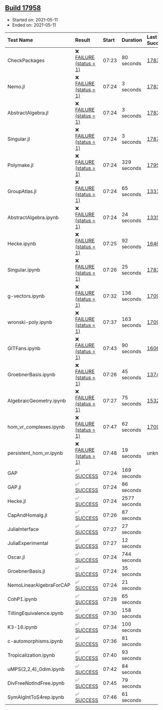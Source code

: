 ## [Build 17958](https://oscarci.mathematik.uni-kl.de/job/oscar/17958/)

* Started on: 2021-05-11
* Ended on: 2021-05-11

| Test Name    | Result | Start | Duration | Last Success | First Failure |
|:-------------|:-------|:------|:---------|:-------------|:--------------|
| CheckPackages | ❌ [FAILURE (status = 1)](https://oscarci.mathematik.uni-kl.de/job/oscar/17958/artifact/logs/build-17958/CheckPackages.log) | 07:23 | 80 seconds | [17832](https://oscarci.mathematik.uni-kl.de/job/oscar/17832/) | [17833](https://oscarci.mathematik.uni-kl.de/job/oscar/17833/) |
| Nemo.jl | ❌ [FAILURE (status = 1)](https://oscarci.mathematik.uni-kl.de/job/oscar/17958/artifact/logs/build-17958/Nemo.jl.log) | 07:24 | 3 seconds | [17835](https://oscarci.mathematik.uni-kl.de/job/oscar/17835/) | [17836](https://oscarci.mathematik.uni-kl.de/job/oscar/17836/) |
| AbstractAlgebra.jl | ❌ [FAILURE (status = 1)](https://oscarci.mathematik.uni-kl.de/job/oscar/17958/artifact/logs/build-17958/AbstractAlgebra.jl.log) | 07:24 | 3 seconds | [17831](https://oscarci.mathematik.uni-kl.de/job/oscar/17831/) | [17832](https://oscarci.mathematik.uni-kl.de/job/oscar/17832/) |
| Singular.jl | ❌ [FAILURE (status = 1)](https://oscarci.mathematik.uni-kl.de/job/oscar/17958/artifact/logs/build-17958/Singular.jl.log) | 07:24 | 3 seconds | [17871](https://oscarci.mathematik.uni-kl.de/job/oscar/17871/) | [17872](https://oscarci.mathematik.uni-kl.de/job/oscar/17872/) |
| Polymake.jl | ❌ [FAILURE (status = 1)](https://oscarci.mathematik.uni-kl.de/job/oscar/17958/artifact/logs/build-17958/Polymake.jl.log) | 07:24 | 329 seconds | [17957](https://oscarci.mathematik.uni-kl.de/job/oscar/17957/) | [17958](https://oscarci.mathematik.uni-kl.de/job/oscar/17958/) |
| GroupAtlas.jl | ❌ [FAILURE (status = 1)](https://oscarci.mathematik.uni-kl.de/job/oscar/17958/artifact/logs/build-17958/GroupAtlas.jl.log) | 07:24 | 65 seconds | [13311](https://oscarci.mathematik.uni-kl.de/job/oscar/13311/) | [13312](https://oscarci.mathematik.uni-kl.de/job/oscar/13312/) |
| AbstractAlgebra.ipynb | ❌ [FAILURE (status = 1)](https://oscarci.mathematik.uni-kl.de/job/oscar/17958/artifact/logs/build-17958/AbstractAlgebra.ipynb.log) | 07:24 | 24 seconds | [13355](https://oscarci.mathematik.uni-kl.de/job/oscar/13355/) | [13356](https://oscarci.mathematik.uni-kl.de/job/oscar/13356/) |
| Hecke.ipynb | ❌ [FAILURE (status = 1)](https://oscarci.mathematik.uni-kl.de/job/oscar/17958/artifact/logs/build-17958/Hecke.ipynb.log) | 07:25 | 92 seconds | [16463](https://oscarci.mathematik.uni-kl.de/job/oscar/16463/) | [16464](https://oscarci.mathematik.uni-kl.de/job/oscar/16464/) |
| Singular.ipynb | ❌ [FAILURE (status = 1)](https://oscarci.mathematik.uni-kl.de/job/oscar/17958/artifact/logs/build-17958/Singular.ipynb.log) | 07:26 | 25 seconds | [17835](https://oscarci.mathematik.uni-kl.de/job/oscar/17835/) | [17836](https://oscarci.mathematik.uni-kl.de/job/oscar/17836/) |
| g-vectors.ipynb | ❌ [FAILURE (status = 1)](https://oscarci.mathematik.uni-kl.de/job/oscar/17958/artifact/logs/build-17958/g-vectors.ipynb.log) | 07:32 | 136 seconds | [17099](https://oscarci.mathematik.uni-kl.de/job/oscar/17099/) | [17100](https://oscarci.mathematik.uni-kl.de/job/oscar/17100/) |
| wronski-poly.ipynb | ❌ [FAILURE (status = 1)](https://oscarci.mathematik.uni-kl.de/job/oscar/17958/artifact/logs/build-17958/wronski-poly.ipynb.log) | 07:37 | 163 seconds | [17098](https://oscarci.mathematik.uni-kl.de/job/oscar/17098/) | [17099](https://oscarci.mathematik.uni-kl.de/job/oscar/17099/) |
| GITFans.ipynb | ❌ [FAILURE (status = 1)](https://oscarci.mathematik.uni-kl.de/job/oscar/17958/artifact/logs/build-17958/GITFans.ipynb.log) | 07:43 | 90 seconds | [16068](https://oscarci.mathematik.uni-kl.de/job/oscar/16068/) | [16069](https://oscarci.mathematik.uni-kl.de/job/oscar/16069/) |
| GroebnerBasis.ipynb | ❌ [FAILURE (status = 1)](https://oscarci.mathematik.uni-kl.de/job/oscar/17958/artifact/logs/build-17958/GroebnerBasis.ipynb.log) | 07:26 | 45 seconds | [13748](https://oscarci.mathematik.uni-kl.de/job/oscar/13748/) | [13749](https://oscarci.mathematik.uni-kl.de/job/oscar/13749/) |
| AlgebraicGeometry.ipynb | ❌ [FAILURE (status = 1)](https://oscarci.mathematik.uni-kl.de/job/oscar/17958/artifact/logs/build-17958/AlgebraicGeometry.ipynb.log) | 07:27 | 75 seconds | [15322](https://oscarci.mathematik.uni-kl.de/job/oscar/15322/) | [15323](https://oscarci.mathematik.uni-kl.de/job/oscar/15323/) |
| hom_vr_complexes.ipynb | ❌ [FAILURE (status = 1)](https://oscarci.mathematik.uni-kl.de/job/oscar/17958/artifact/logs/build-17958/hom_vr_complexes.ipynb.log) | 07:47 | 62 seconds | [17099](https://oscarci.mathematik.uni-kl.de/job/oscar/17099/) | [17100](https://oscarci.mathematik.uni-kl.de/job/oscar/17100/) |
| persistent_hom_vr.ipynb | ❌ [FAILURE (status = 1)](https://oscarci.mathematik.uni-kl.de/job/oscar/17958/artifact/logs/build-17958/persistent_hom_vr.ipynb.log) | 07:48 | 19 seconds | unknown | unknown |
| GAP | ✅ [SUCCESS](https://oscarci.mathematik.uni-kl.de/job/oscar/17958/artifact/logs/build-17958/GAP.log) | 07:24 | 169 seconds |  |  |
| GAP.jl | ✅ [SUCCESS](https://oscarci.mathematik.uni-kl.de/job/oscar/17958/artifact/logs/build-17958/GAP.jl.log) | 07:24 | 86 seconds |  |  |
| Hecke.jl | ✅ [SUCCESS](https://oscarci.mathematik.uni-kl.de/job/oscar/17958/artifact/logs/build-17958/Hecke.jl.log) | 07:24 | 2577 seconds |  |  |
| CapAndHomalg.jl | ✅ [SUCCESS](https://oscarci.mathematik.uni-kl.de/job/oscar/17958/artifact/logs/build-17958/CapAndHomalg.jl.log) | 07:26 | 87 seconds |  |  |
| JuliaInterface | ✅ [SUCCESS](https://oscarci.mathematik.uni-kl.de/job/oscar/17958/artifact/logs/build-17958/JuliaInterface.log) | 07:27 | 27 seconds |  |  |
| JuliaExperimental | ✅ [SUCCESS](https://oscarci.mathematik.uni-kl.de/job/oscar/17958/artifact/logs/build-17958/JuliaExperimental.log) | 07:27 | 12 seconds |  |  |
| Oscar.jl | ✅ [SUCCESS](https://oscarci.mathematik.uni-kl.de/job/oscar/17958/artifact/logs/build-17958/Oscar.jl.log) | 07:24 | 744 seconds |  |  |
| GroebnerBasis.jl | ✅ [SUCCESS](https://oscarci.mathematik.uni-kl.de/job/oscar/17958/artifact/logs/build-17958/GroebnerBasis.jl.log) | 07:24 | 35 seconds |  |  |
| NemoLinearAlgebraForCAP | ✅ [SUCCESS](https://oscarci.mathematik.uni-kl.de/job/oscar/17958/artifact/logs/build-17958/NemoLinearAlgebraForCAP.log) | 07:24 | 21 seconds |  |  |
| CohP1.ipynb | ✅ [SUCCESS](https://oscarci.mathematik.uni-kl.de/job/oscar/17958/artifact/logs/build-17958/CohP1.ipynb.log) | 07:28 | 65 seconds |  |  |
| TiltingEquivalence.ipynb | ✅ [SUCCESS](https://oscarci.mathematik.uni-kl.de/job/oscar/17958/artifact/logs/build-17958/TiltingEquivalence.ipynb.log) | 07:30 | 158 seconds |  |  |
| K3-16.ipynb | ✅ [SUCCESS](https://oscarci.mathematik.uni-kl.de/job/oscar/17958/artifact/logs/build-17958/K3-16.ipynb.log) | 07:34 | 100 seconds |  |  |
| c-automorphisms.ipynb | ✅ [SUCCESS](https://oscarci.mathematik.uni-kl.de/job/oscar/17958/artifact/logs/build-17958/c-automorphisms.ipynb.log) | 07:36 | 81 seconds |  |  |
| Tropicalization.ipynb | ✅ [SUCCESS](https://oscarci.mathematik.uni-kl.de/job/oscar/17958/artifact/logs/build-17958/Tropicalization.ipynb.log) | 07:40 | 93 seconds |  |  |
| uMPS(2,2,4)_0dim.ipynb | ✅ [SUCCESS](https://oscarci.mathematik.uni-kl.de/job/oscar/17958/artifact/logs/build-17958/uMPS-2-2-4-_0dim.ipynb.log) | 07:42 | 84 seconds |  |  |
| DivFreeNotIndFree.ipynb | ✅ [SUCCESS](https://oscarci.mathematik.uni-kl.de/job/oscar/17958/artifact/logs/build-17958/DivFreeNotIndFree.ipynb.log) | 07:45 | 79 seconds |  |  |
| SymAlgIntToS4rep.ipynb | ✅ [SUCCESS](https://oscarci.mathematik.uni-kl.de/job/oscar/17958/artifact/logs/build-17958/SymAlgIntToS4rep.ipynb.log) | 07:46 | 61 seconds |  |  |
